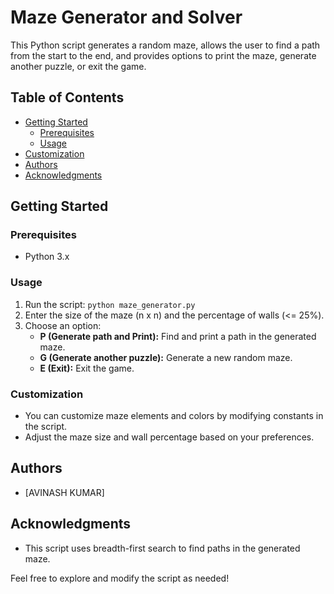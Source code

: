 # Maze Generator and Solver

This Python script generates a random maze, allows the user to find a path from the start to the end, and provides options to print the maze, generate another puzzle, or exit the game.

## Table of Contents

- [Getting Started](#getting-started)
  - [Prerequisites](#prerequisites)
  - [Usage](#usage)
- [Customization](#customization)
- [Authors](#authors)
- [Acknowledgments](#acknowledgments)

## Getting Started

### Prerequisites

- Python 3.x

### Usage

1. Run the script: `python maze_generator.py`
2. Enter the size of the maze (n x n) and the percentage of walls (<= 25%).
3. Choose an option:
   - **P (Generate path and Print):** Find and print a path in the generated maze.
   - **G (Generate another puzzle):** Generate a new random maze.
   - **E (Exit):** Exit the game.

### Customization

- You can customize maze elements and colors by modifying constants in the script.
- Adjust the maze size and wall percentage based on your preferences.

## Authors

- [AVINASH KUMAR]

## Acknowledgments

- This script uses breadth-first search to find paths in the generated maze.

Feel free to explore and modify the script as needed!


